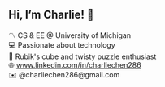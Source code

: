 ## Hi, I’m Charlie! 👋

<!---
charliechen286/charliechen286 is a ✨ special ✨ repository because its `README.md` (this file) appears on your GitHub profile.
You can click the Preview link to take a look at your changes.
--->

<p>
〽️ CS & EE @ University of Michigan<br>
💻 Passionate about technology<br>
🧩 Rubik's cube and twisty puzzle enthusiast<br>
🌐 <a href=www.linkedin.com/in/charliechen286 target="_blank">www.linkedin.com/in/charliechen286</a><br>
✉️ @charliechen286@gmail.com
</p>
